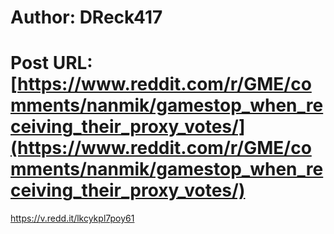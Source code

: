 # Author: DReck417
# Post URL: [https://www.reddit.com/r/GME/comments/nanmik/gamestop_when_receiving_their_proxy_votes/](https://www.reddit.com/r/GME/comments/nanmik/gamestop_when_receiving_their_proxy_votes/)


https://v.redd.it/lkcykpl7poy61